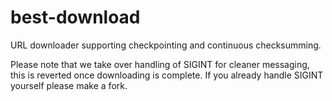 # best-download
URL downloader supporting checkpointing and continuous checksumming.

Please note that we take over handling of SIGINT for cleaner messaging, this is reverted once downloading is complete. If you already handle SIGINT yourself please make a fork.
